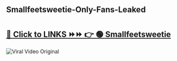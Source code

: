 
 ## Smallfeetsweetie-Only-Fans-Leaked

# <h2><a href="https://clipsfans.com/Smallfeetsweetie&ref=git">🔗 Click to LINKS ⏩⏩ 👉 🟢 Smallfeetsweetie </a></h2>

<a href="https://clipsfans.com/Smallfeetsweetie&ref=git" rel="nofollow" data-target="animated-image.originalLink"><img src="https://i.ibb.co.com/xMMVF88/686577567.gif" alt="Viral Video Original" style="max-width: 100%; display: inline-block;" data-target="animated-image.originalImage"></a>

